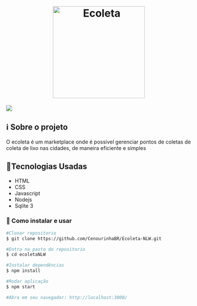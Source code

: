 <h1 align="center"><img width="250px" src="https://github.com/CenourinhaBR/Ecoleta-NLW/blob/master/public/assets/chef.svg" alt="Ecoleta" /></h1>

<img src="https://github.com/CenourinhaBR/Ecoleta-NLW/blob/master/Media/HOME.png">

<h2>ℹ️ Sobre o projeto</h2>

O ecoleta é um marketplace onde é possivel gerenciar pontos de coletas de coleta de lixo nas cidades, de maneira eficiente e simples


<h2>🚀Tecnologias Usadas</h2>

- HTML
- CSS
- Javascript
- Nodejs
- Sqlite 3

<h3>📌 Como instalar e usar</h3>

```bash
#Clonar repositorio
$ git clone https://github.com/CenourinhaBR/Ecoleta-NLW.git

#Entra na pasta do repositorio
$ cd ecoletaNLW

#Instalar dependências
$ npm install

#Rodar aplicação
$ npm start

#Abra em seu navegador: http://localhost:3000/
```
